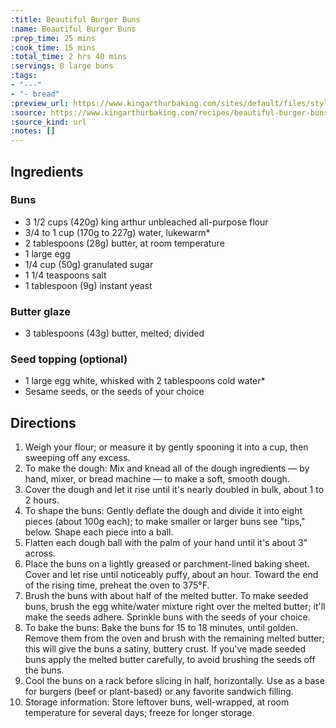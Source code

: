 ```yaml
---
:title: Beautiful Burger Buns
:name: Beautiful Burger Buns
:prep_time: 25 mins
:cook_time: 15 mins
:total_time: 2 hrs 40 mins
:servings: 8 large buns
:tags:
- "---"
- "- bread"
:preview_url: https://www.kingarthurbaking.com/sites/default/files/styles/featured_image/public/2021-08/beautiful-burger-buns.jpg?itok=R8cduYHH
:source: https://www.kingarthurbaking.com/recipes/beautiful-burger-buns-recipe
:source_kind: url
:notes: []
---
```


## Ingredients
### Buns
- 3 1/2 cups (420g) king arthur unbleached all-purpose flour
- 3/4 to 1 cup (170g to 227g) water, lukewarm*
- 2 tablespoons (28g) butter, at room temperature
- 1 large egg
- 1/4 cup (50g) granulated sugar
- 1 1/4 teaspoons salt
- 1 tablespoon (9g) instant yeast

### Butter glaze
- 3 tablespoons (43g) butter, melted; divided

### Seed topping (optional)
- 1 large egg white, whisked with 2 tablespoons cold water*
- Sesame seeds, or the seeds of your choice


## Directions
1. Weigh your flour; or measure it by gently spooning it into a cup, then sweeping off any excess.
2. To make the dough: Mix and knead all of the dough ingredients — by hand, mixer, or bread machine — to make a soft, smooth dough.
3. Cover the dough and let it rise until it's nearly doubled in bulk, about 1 to 2 hours.
4. To shape the buns: Gently deflate the dough and divide it into eight pieces (about 100g each); to make smaller or larger buns see "tips," below. Shape each piece into a ball.
5. Flatten each dough ball with the palm of your hand until it's about 3" across.
6. Place the buns on a lightly greased or parchment-lined baking sheet. Cover and let rise until noticeably puffy, about an hour. Toward the end of the rising time, preheat the oven to 375°F.
7. Brush the buns with about half of the melted butter. To make seeded buns, brush the egg white/water mixture right over the melted butter; it'll make the seeds adhere. Sprinkle buns with the seeds of your choice.
8. To bake the buns: Bake the buns for 15 to 18 minutes, until golden. Remove them from the oven and brush with the remaining melted butter; this will give the buns a satiny, buttery crust. If you've made seeded buns apply the melted butter carefully, to avoid brushing the seeds off the buns.
9. Cool the buns on a rack before slicing in half, horizontally. Use as a base for burgers (beef or plant-based) or any favorite sandwich filling.
10. Storage information: Store leftover buns, well-wrapped, at room temperature for several days; freeze for longer storage.
